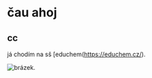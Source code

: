 # čau ahoj 
## cc 
já chodím na sš [educhem(https://educhem.cz/).

![brázek](https://educhem.cz/wp-content/uploads/2018/11/logo.png).
